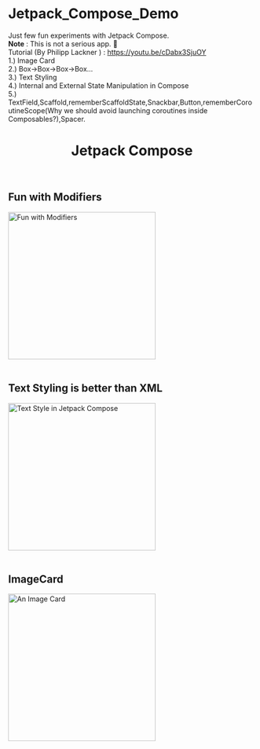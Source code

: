 # Jetpack_Compose_Demo
Just few fun experiments with Jetpack Compose.<br>
<b>Note</b> : This is not a serious app. 🙂<br>
Tutorial (By Philipp Lackner ) : https://youtu.be/cDabx3SjuOY<br>
1.) Image Card<br>
2.) Box->Box->Box->Box...<br>
3.) Text Styling<br>
4.) Internal and External State Manipulation in Compose<br>
5.) TextField,Scaffold,rememberScaffoldState,Snackbar,Button,rememberCoroutineScope(Why we should avoid launching coroutines inside Composables?),Spacer.<br> 

<div align="center">
<h1>Jetpack Compose</h1>
</div>

<br>

## Fun with Modifiers
<img width="300px" height=auto src="https://user-images.githubusercontent.com/80385154/153731822-4d513861-5d16-4433-9c25-67c6fa7b3e59.jpeg" alt="Fun with Modifiers" />
<br><br>

## Text Styling is better than XML
<img width="300px" height=auto src="https://user-images.githubusercontent.com/80385154/153731801-a6769a53-7f64-4a42-9368-2788b66e41c3.jpeg" alt="Text Style in Jetpack Compose" />
<br><br>

## ImageCard
<img width="300px" height=auto src="https://user-images.githubusercontent.com/80385154/153731844-1f303aa0-64f5-4d7b-962b-9b5327e4e61b.jpeg" alt="An Image Card" />
<br><br>

